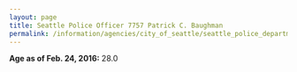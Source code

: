 ```yaml
---
layout: page
title: Seattle Police Officer 7757 Patrick C. Baughman
permalink: /information/agencies/city_of_seattle/seattle_police_department/copbook/7757/
---
```


**Age as of Feb. 24, 2016:** 28.0
